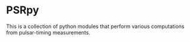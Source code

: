 PSRpy
=====

This is a collection of python modules that perform various computations 
from pulsar-timing measurements.
